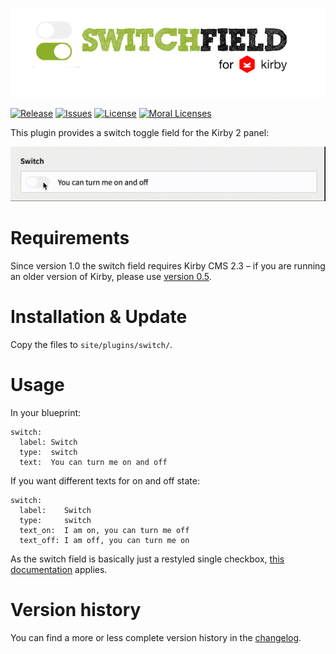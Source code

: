 ![Switch Field for Kirby CMS](docs/logo.png)  

[![Release](https://img.shields.io/github/release/distantnative/switch.svg)](https://github.com/distantnative/switch/releases)  [![Issues](https://img.shields.io/github/issues/distantnative/switch.svg)](https://github.com/distantnative/switch/issues) [![License](https://img.shields.io/badge/license-GPLv3-blue.svg)](https://raw.githubusercontent.com/distantnative/switch/master/LICENSE) [![Moral Licenses](https://img.shields.io/badge/buy-moral_licenses-8dae28.svg)](https://gumroad.com/distantnative)


This plugin provides a switch toggle field for the Kirby 2 panel:

![switch](docs/switch.gif)

# Requirements
Since version 1.0 the switch field requires Kirby CMS 2.3 – if you are running an older version of Kirby, please use [version 0.5](https://github.com/distantnative/switch/releases/tag/v0.5).

# Installation & Update
Copy the files to `site/plugins/switch/`.

# Usage
In your blueprint:

```
switch:
  label: Switch
  type:  switch
  text:  You can turn me on and off
```

If you want different texts for on and off state:

```
switch:
  label:    Switch
  type:     switch
  text_on:  I am on, you can turn me off
  text_off: I am off, you can turn me on
```

As the switch field is basically just a restyled single checkbox, [this documentation](http://getkirby.com/docs/cheatsheet/panel-fields/checkbox) applies.

# Version history
You can find a more or less complete version history in the [changelog](CHANGELOG.md).
